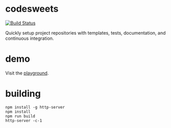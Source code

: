 # codesweets
[![Build Status](https://travis-ci.org/TrevorSundberg/codesweets.svg?branch=master)](https://travis-ci.org/TrevorSundberg/codesweets)

Quickly setup project repositories with templates, tests, documentation, and continuous integration.

# demo
Visit the [playground](https://codesweets.openode.io).

# building
```
npm install -g http-server
npm install
npm run build
http-server -c-1
```
